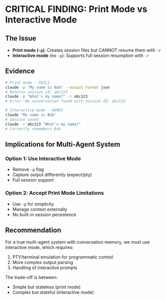 # CRITICAL FINDING: Print Mode vs Interactive Mode

## The Issue
- **Print mode (`-p`)**: Creates session files but CANNOT resume them with `-r`
- **Interactive mode** (no `-p`): Supports full session resumption with `-r`

## Evidence
```bash
# Print mode - FAILS
claude -p "My name is Bob" --output-format json
# Returns session_id: abc123
claude -p "What's my name?" -r abc123
# Error: No conversation found with session ID: abc123

# Interactive mode - WORKS
claude "My name is Bob"
# Session saved
claude -r abc123 "What's my name?" 
# Correctly remembers Bob
```

## Implications for Multi-Agent System

### Option 1: Use Interactive Mode
- Remove `-p` flag
- Capture output differently (expect/pty)
- Full session support

### Option 2: Accept Print Mode Limitations
- Use `-p` for simplicity
- Manage context externally
- No built-in session persistence

## Recommendation
For a true multi-agent system with conversation memory, we must use interactive mode, which requires:
1. PTY/terminal emulation for programmatic control
2. More complex output parsing
3. Handling of interactive prompts

The trade-off is between:
- Simple but stateless (print mode)
- Complex but stateful (interactive mode)